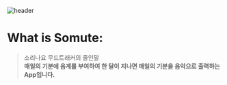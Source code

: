 ![header](https://capsule-render.vercel.app/api?type=wave&color=random&height=300&section=header&text=Somute%20ReadME&fontSize=90)

# What is Somute:
>소리나요 무드트래커의 줄인말  <br/>
__매일의 기분에 음계를 부여하여 한 달이 지나면 매일의 기분을 음악으로 출력하는 App입니다.__
